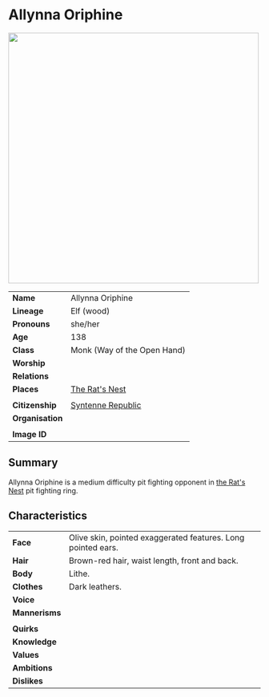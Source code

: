 # Allynna Oriphine

<img src="https://raw.githubusercontent.com/jesskelsall/astarus-images/main/characters/portraits/imageid.png" height="500" />

|||
| --- | --- |
| **Name** | Allynna Oriphine | character.3
| **Lineage** | Elf (wood) |
| **Pronouns** | she/her |
| **Age** | 138 |
| **Class** | Monk (Way of the Open Hand) |
| **Worship** | |
| **Relations** | |
| **Places** | [The Rat's Nest](../places/buildings/inns-taverns/the-rats-nest.md) |
|||
| **Citizenship** | [Syntenne Republic](../civilisations/syntenne-republic/syntenne-republic.md) |
| **Organisation** | |
|||
| **Image ID** | |

## Summary

Allynna Oriphine is a medium difficulty pit fighting opponent in [the Rat's Nest](../places/buildings/inns-taverns/the-rats-nest.md) pit fighting ring.

## Characteristics

| | |
| --- | --- |
| **Face** | Olive skin, pointed exaggerated features. Long pointed ears. | characteristics.2
| **Hair** | Brown-red hair, waist length, front and back. |
| **Body** | Lithe. |
| **Clothes** | Dark leathers. |
| **Voice** | |
| **Mannerisms** | |
| | |
| **Quirks** | |
| **Knowledge** | |
| **Values** | |
| **Ambitions** | |
| **Dislikes** | |
